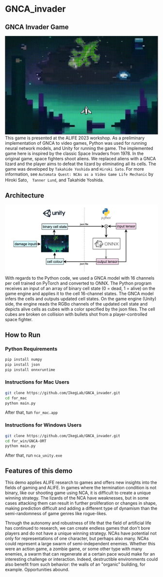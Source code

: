# GNCA_invader

## GNCA Invader Game
![demo screenshot](NCA_GIF_small.gif "demo screenshot")  
This game is presented at the ALIFE 2023 workshop. 
As a preliminary implementation of GNCA to video games, Python was used for running neural network models, and Unity for running the game. The implemented game here is inspired by the classic Space Invaders from 1978. In the original game, space fighters shoot aliens. We replaced aliens with a GNCA lizard and the player aims to defeat the lizard by eliminating all its cells. The game was developed by `Takahide Yoshida` and `Hiroki Sato`. For more information, see `Automata Quest: NCAs as a Video Game Life Mechanic` by Hiroki Sato,　`Tanner Lund`, and Takahide Yoshida.

## Architecture
![architecture](architecture.png "architecture IMG")  
 With regards to the Python code, we used a GNCA model with 16 channels per cell trained on PyTorch and converted to ONNX. The Python program receives an input of an array of binary cell state (0 = dead, 1 = alive) on the game engine and applies it to the cell 16-channel states. The GNCA model infers the cells and outputs updated cell states. On the game engine (Unity) side, the engine reads the RGBα channels of the updated cell state and depicts alive cells as cubes with a color specified by the json files. The cell cubes are broken on collision with bullets shot from a player-controlled space fighter. 

## How to Run
### Python Requirements
```sh
pip install numpy  
pip install json  
pip install onnxruntime  
```

### Instructions for Mac Users
```sh
git clone https://github.com/IkegLab/GNCA_invader.git
cd for_mac
python main.py
```
After that, tun  `for_mac.app`

### Instructions for Windows Users
```sh
git clone https://github.com/IkegLab/GNCA_invader.git
cd for_win/GNCA-ORT
python main.py
```
After that, run `nca_unity.exe`

## Features of this demo
This demo applies ALIFE research to games and offers new insights into the fields of gaming and ALIFE. In games where the termination condition is not binary, like our shooting game using NCA, it is difficult to create a unique winning strategy. The lizards of the NCA have weaknesses, but in some cases attacking them can result in further proliferation or changes in shape, making prediction difficult and adding a different type of dynamism than the semi-randomness of game genres like rogue-likes. 

Through the autonomy and robustness of life that the field of artificial life has continued to research, we can create endless games that don't bore players and do not have a unique winning strategy. NCAs have potential not only for representations of one character, but perhaps also many. NCAs could represent a large swarm of semi-independent enemies. Whether this were an action game, a zombie game, or some other type with many enemies, a swarm that can regenerate at a certain pace would make for an interesting challenge or interaction. Indeed, destructible environments could also benefit from such behavior: the walls of an "organic" building, for example. Opportunities abound.
